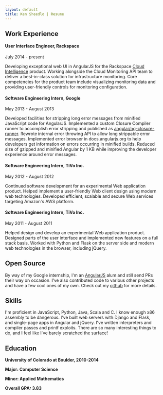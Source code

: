 ```yaml
---
layout: default
title: Ken Sheedlo | Resume
---
```


<h2 class="Post-header">Work Experience</h2>

#### User Interface Engineer, Rackspace

July 2014 - present

Developing exceptional web UI in AngularJS for the Rackspace
[Cloud Intelligence](https://intelligence.rackspace.com) product. Working
alongside the Cloud Monitoring API team to deliver a best-in-class solution
for infrastructure monitoring. Core competencies for the product team include
visualizing monitoring data and providing user-friendly controls for monitoring
configuration.

#### Software Engineering Intern, Google

May 2013 - August 2013

Developed facilities for stripping long error messages from minified JavaScript
code for AngularJS. Implemented a custom Closure Compiler runner to accomplish
error stripping and published as
[angular/ng-closure-runner](https://github.com/angular/ng-closure-runner).
Rewrote internal error throwing API to allow long strippable error messages.
Implemented error browser in docs.angularjs.org to help developers get
information on errors occurring in minified builds. Reduced size of gzipped and
minified Angular by 1 KB while improving the developer experience around error
messages.

#### Software Engineering Intern, TiVo Inc.

May 2012 - August 2012

Continued software development for an experimental Web application product. 
Helped implement a user-friendly Web client design using modern web technologies.
Developed efficient, scalable and secure Web services targeting Amazon's AWS 
platform.

#### Software Engineering Intern, TiVo Inc.

May 2011 - August 2011

Helped design and develop an experimental Web application product. Designed parts
of the user interface and implemented new features on a full stack basis. Worked
with Python and Flask on the server side and modern web technologies in the 
browser, including jQuery.

<h2 class="Post-header">Open Source</h2>

By way of my Google internship, I'm an [AngularJS](http://angularjs.org) alum
and still send PRs their way on occasion. I've also contributed code to various
other projects and have a few cool ones of my own. Check out my
[github](https://github.com/ksheedlo) for more details.

<h2 class="Post-header">Skills</h2>

I'm proficient in JavaScript, Python, Java, Scala and C. I know enough x86 
assembly to be dangerous. I've built web servers with Django and Flask, and
single-page apps in Angular and jQuery. I've written interpreters and compiler
passes and printf exploits. There are so many interesting things to do, and I
feel like I've barely scratched the surface!

<h2 class="Post-header">Education</h2>

**University of Colorado at Boulder, 2010-2014**

**Major: Computer Science**

**Minor: Applied Mathematics**

**Overall GPA: 3.83**

